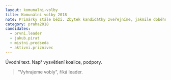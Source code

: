 ```yaml
---
layout: komunalni-volby
title: Komunální volby 2018
note: Primárky stále běží. Zbytek kandidátky zveřejníme, jakmile doběhnou.
category: praha2018
candidates:
  - prvni.leader
  - jakub.pirat
  - mistni.predseda
  - aktivni.priznivec
---
```


Úvodní text. Např vysvětlení koalice, podpory.

> "Vyhrajeme vobly", říká leader.


